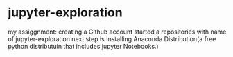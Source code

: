 # jupyter-exploration
my assiggnment:
creating a Github account 
started a repositories with name of jupyter-exploration
next step is Installing Anaconda Distribution(a free python distributuin that includes jupyter Notebooks.)
